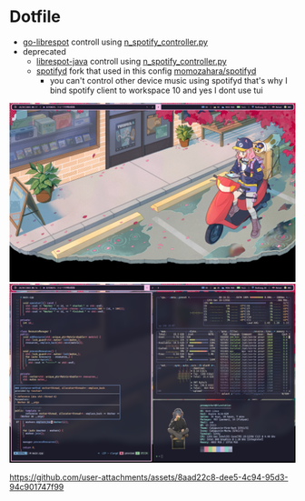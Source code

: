 # Dotfile

- [go-librespot](https://github.com/devgianlu/go-librespot) controll using
  [n_spotify_controller.py](/.config/scripts/n_spotify_controller.py)
- deprecated
  - [librespot-java](https://github.com/librespot-org/librespot-java) controll
    using [n_spotify_controller.py](/.config/scripts/n_spotify_controller.py)
  - [spotifyd](https://github.com/Spotifyd/spotifyd) fork that used in this
    config [momozahara/spotifyd](https://github.com/momozahara/spotifyd)
    - you can't control other device music using spotifyd that's why I bind
      spotify client to workspace 10 and yes I dont use tui

<img alt="preview-1" src="./previews/1.png" />
<img alt="preview-2" src="./previews/2.png" />

https://github.com/user-attachments/assets/8aad22c8-dee5-4c94-95d3-94c901747f99

